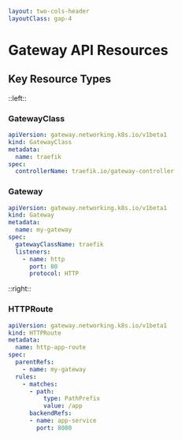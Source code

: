 ```yaml
layout: two-cols-header
layoutClass: gap-4
```

# Gateway API Resources

## Key Resource Types

::left::

<v-click>

### GatewayClass
```yaml
apiVersion: gateway.networking.k8s.io/v1beta1
kind: GatewayClass
metadata:
  name: traefik
spec:
  controllerName: traefik.io/gateway-controller
```

</v-click>

<v-click>

### Gateway
```yaml
apiVersion: gateway.networking.k8s.io/v1beta1
kind: Gateway
metadata:
  name: my-gateway
spec:
  gatewayClassName: traefik
  listeners:
    - name: http
      port: 80
      protocol: HTTP
```

</v-click>

::right::

<v-click>

### HTTPRoute
```yaml
apiVersion: gateway.networking.k8s.io/v1beta1
kind: HTTPRoute
metadata:
  name: http-app-route
spec:
  parentRefs:
    - name: my-gateway
  rules:
    - matches:
      - path:
          type: PathPrefix
          value: /app
      backendRefs:
      - name: app-service
        port: 8080
```

</v-click>
